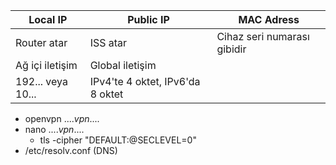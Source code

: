
| Local IP          | Public IP                        | MAC Adress                  |
| ----------------- | -------------------------------- | --------------------------- |
| Router atar       | ISS atar                         | Cihaz seri numarası gibidir |
| Ağ içi iletişim   | Global iletişim                  |                             |
| 192... veya 10... | IPv4'te 4 oktet, IPv6'da 8 oktet |                             |

- openvpn ...._vpn_....
- nano ...._vpn_....
	- tls -cipher "DEFAULT:@SECLEVEL=0"
- /etc/resolv.conf (DNS)